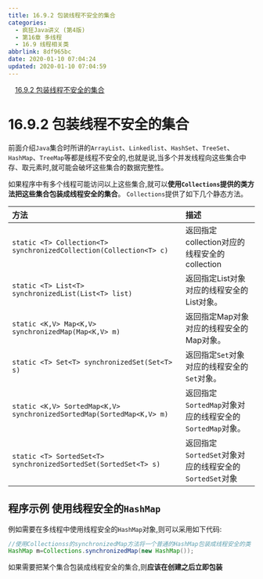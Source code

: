 ```yaml
---
title: 16.9.2 包装线程不安全的集合
categories:
  - 疯狂Java讲义 (第4版)
  - 第16章 多线程
  - 16.9 线程相关类
abbrlink: 8df965bc
date: 2020-01-10 07:04:24
updated: 2020-01-10 07:04:59
---
```

<div id='my_toc'><a href="/JavaReadingNotes/null/#16-9-2-包装线程不安全的集合" class="header_1">16.9.2 包装线程不安全的集合</a><br></div>
<style>.header_1{margin-left: 1em;}.header_2{margin-left: 2em;}.header_3{margin-left: 3em;}.header_4{margin-left: 4em;}.header_5{margin-left: 5em;}.header_6{margin-left: 6em;}</style>
<!--more-->
<script>if (navigator.platform.search('arm')==-1){document.getElementById('my_toc').style.display = 'none';}var e,p = document.getElementsByTagName('p');while (p.length>0) {e = p[0];e.parentElement.removeChild(e);}</script>

<!--end-->
# 16.9.2 包装线程不安全的集合
前面介绍`Java`集合时所讲的`ArrayList`、`Linkedlist`、`HashSet`、`TreeSet`、`HashMap`、`TreeMap`等都是线程不安全的,也就是说,当多个并发线程向这些集合中存、取元素时,就可能会破坏这些集合的数据完整性。

如果程序中有多个线程可能访问以上这些集合,就可以**使用`Collections`提供的类方法把这些集合包装成线程安全的集合**。
`Collections`提供了如下几个静态方法。

|方法|描述|
|:--|:--|
|`static <T> Collection<T> synchronizedCollection(Collection<T> c)`|返回指定 collection对应的线程安全的collection|
|`static <T> List<T> synchronizedList(List<T> list)`|返回指定List对象对应的线程安全的List对象。|
|`static <K,​V> Map<K,​V> synchronizedMap(Map<K,​V> m)`|返回指定Map对象对应的线程安全的Map对象。|
|`static <T> Set<T> synchronizedSet(Set<T> s)`|返回指定`Set`对象对应的线程安全的`Set`对象。|
|`static <K,​V> SortedMap<K,​V> synchronizedSortedMap(SortedMap<K,​V> m)`|返回指定`SortedMap`对象对应的线程安全的`SortedMap`对象。|
|`static <T> SortedSet<T> synchronizedSortedSet(SortedSet<T> s)`|返回指定`SortedSet`对象对应的线程安全的`SortedSet`对象|

## 程序示例 使用线程安全的`HashMap`
例如需要在多线程中使用线程安全的`HashMap`对象,则可以采用如下代码:
```java
//使用Collectionss的synchronizedMap方法将一个普通的HashMap包装成线程安全的类
HashMap m=Collections.synchronizedMap(new HashMap());
```
如果需要把某个集合包装成线程安全的集合,则**应该在创建之后立即包装**

